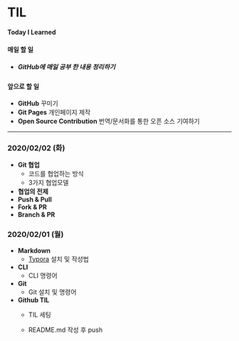 # TIL
 


**Today I Learned**

  
    

  
 
 
#### 매일 할 일

* ##### GitHub에 매일 공부 한 내용 정리하기
 
 
#### 앞으로 할 일

* __GitHub__ 꾸미기
* __Git Pages__ 개인페이지 제작
* **Open Source Contribution** 번역/문서화를 통한 오픈 소스 기여하기



---
 
### 2020/02/02 (화)

* **Git 협업**
  * 코드를 협업하는 방식
  * 3가지 협업모델
* **협업의 전제**
* **Push & Pull**
* **Fork & PR**
* **Branch & PR**



### 2020/02/01 (월)

- __Markdown__
  - [Typora](https://typora.io/) 설치 및 작성법
- __CLI__
  - CLI 명령어
- __Git__
  - Git 설치 및 명령어 
- **Github TIL**
  - TIL 세팅

  - README.md 작성 후 push
